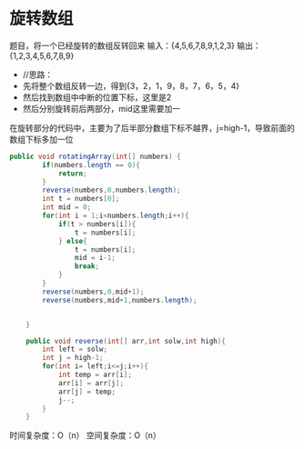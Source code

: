 # 旋转数组

题目，将一个已经旋转的数组反转回来
输入：{4,5,6,7,8,9,1,2,3}
输出：{1,2,3,4,5,6,7,8,9}

* //思路：
* 先将整个数组反转一边，得到{3，2，1，9，8，7，6，5，4}
* 然后找到数组中中断的位置下标，这里是2
* 然后分别旋转前后两部分，mid这里需要加一

在旋转部分的代码中，主要为了后半部分数组下标不越界，j=high-1，导致前面的数组下标多加一位


```java
public void rotatingArray(int[] numbers) {
        if(numbers.length == 0){
            return;
        }
        reverse(numbers,0,numbers.length);
        int t = numbers[0];
        int mid = 0;
        for(int i = 1;i<numbers.length;i++){
            if(t > numbers[i]){
                t = numbers[i];
            } else{
                t = numbers[i];
                mid = i-1;
                break;
            }
        }
        reverse(numbers,0,mid+1);
        reverse(numbers,mid+1,numbers.length);


    }

    public void reverse(int[] arr,int solw,int high){
        int left = solw;
        int j = high-1;
        for(int i= left;i<=j;i++){
            int temp = arr[i];
            arr[i] = arr[j];
            arr[j] = temp;
            j--;
        }
    }
```
时间复杂度：O（n）
空间复杂度：O（n）
